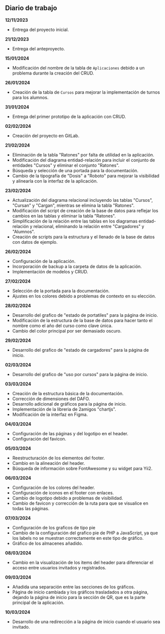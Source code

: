 ## Diario de trabajo

**12/11/2023**
- Entrega del proyecto inicial.

**21/12/2023**
- Entrega del anteproyecto.

**15/01/2024**
- Modificación del nombre de la tabla de `Aplicaciones` debido a un problema durante la creación del CRUD.

**26/01/2024**
- Creación de la tabla de `Cursos` para mejorar la implementación de turnos para los alumnos.

**31/01/2024**
- Entrega del primer prototipo de la aplicación con CRUD.

**02/02/2024**
- Creación del proyecto en GitLab.

**21/02/2024**
- Eliminación de la tabla "Ratones" por falta de utilidad en la aplicación.
- Modificación del diagrama entidad-relación para incluir el conjunto de entidades "Cursos" y eliminar el conjunto "Ratones".
- Búsqueda y selección de una portada para la documentación.
- Cambio de la tipografía de "Dosis" a "Roboto" para mejorar la visibilidad y alinearla con la interfaz de la aplicación.

**23/02/2024**
- Actualización del diagrama relacional incluyendo las tablas "Cursos", "Cursan" y "Cargan", mientras se elimina la tabla "Ratones".
- Modificación del script de creación de la base de datos para reflejar los cambios en las tablas y eliminar la tabla "Ratones".
- Simplificación de la relación entre las tablas en los diagramas entidad-relación y relacional, eliminando la relación entre "Cargadores" y "Alumnos".
- Creación de scripts para la estructura y el llenado de la base de datos con datos de ejemplo.

**26/02/2024**
- Configuración de la aplicación.
- Incorporación de backup a la carpeta de datos de la aplicación.
- Implementación de modelos y CRUD.

**27/02/2024**
- Selección de la portada para la documentación.
- Ajustes en los colores debido a problemas de contexto en su elección.

**28/02/2024**
- Desarrollo del grafico de "estado de portatiles" para la página de inicio.
- Modificación de la estructura de la base de datos para hacer tanto el nombre como el año del curso como clave única.
- Cambio del color principal por ser demasiado oscuro.

**29/02/2024**
- Desarrollo del grafico de "estado de cargadores" para la página de inicio.

**02/03/2024**
- Desarrollo del grafico de "uso por cursos" para la página de inicio.

**03/03/2024**
- Creación de la estructura básica de la documentación.
- Corrección de dimensiones del DAFO.
- Desarrollo adicional de gráficos para la página de inicio.
- Implementación de la libreria de 2amigos "chartjs".
- Modificación de la interfaz en Figma.

**04/03/2024**
- Configuración de las páginas y del logotipo en el header.
- Configuración del favicon.

**05/03/2024**
- Reestructuración de los elementos del footer.
- Cambio en la alineación del header.
- Búsqueda de información sobre FontAwesome y su widget para Yii2.

**06/03/2024**
- Configuración de los colores del header.
- Configuración de iconos en el footer con enlaces.
- Cambio de logotipo debido a problemas de visibilidad.
- Cambio de favicon y corrección de la ruta para que se visualice en todas las páginas.

**07/03/2024**
- Configuración de los graficos de tipo pie
- Cambio de la configuración del grafico pie de PHP a JavaScript, ya que los labels no se muestran correctamente en este tipo de gráfico.
- Gráfico de los almacenes añadido.

**08/03/2024**
- Cambio en la visualización de los items del header para diferenciar el acceso entre usuarios invitados y registrados.

**09/03/2024**
- Añadida una separación entre las secciones de los gráficos.
- Página de inicio cambiada y los gráficos trasladados a otra página, dejando la página de inicio para la sección de QR, que es la parte principal de la aplicación.

**10/03/2024**
- Desarrollo de una redirección a la página de inicio cuando el usuario sea invitado.
